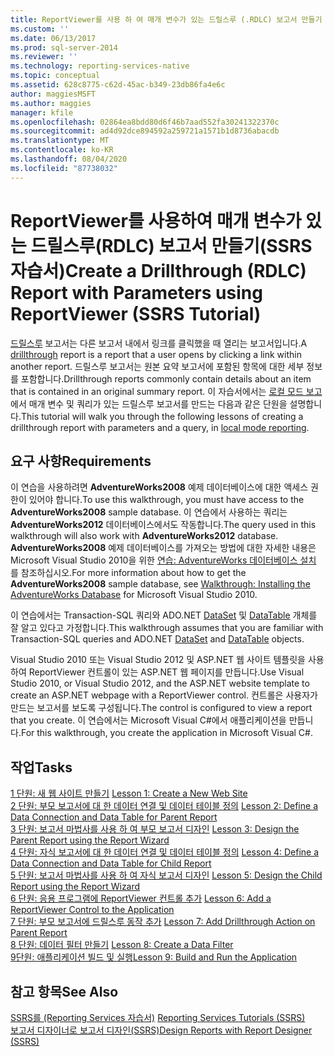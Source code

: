 ```yaml
---
title: ReportViewer를 사용 하 여 매개 변수가 있는 드릴스루 (.RDLC) 보고서 만들기 (SSRS 자습서) | Microsoft Docs
ms.custom: ''
ms.date: 06/13/2017
ms.prod: sql-server-2014
ms.reviewer: ''
ms.technology: reporting-services-native
ms.topic: conceptual
ms.assetid: 628c8775-c62d-45ac-b349-23db86fa4e6c
author: maggiesMSFT
ms.author: maggies
manager: kfile
ms.openlocfilehash: 02864ea8bdd80d6f46b7aad552fa30241322370c
ms.sourcegitcommit: ad4d92dce894592a259721a1571b1d8736abacdb
ms.translationtype: MT
ms.contentlocale: ko-KR
ms.lasthandoff: 08/04/2020
ms.locfileid: "87738032"
---
```

# <a name="create-a-drillthrough-rdlc-report-with-parameters-using-reportviewer-ssrs-tutorial"></a><span data-ttu-id="0c503-102">ReportViewer를 사용하여 매개 변수가 있는 드릴스루(RDLC) 보고서 만들기(SSRS 자습서)</span><span class="sxs-lookup"><span data-stu-id="0c503-102">Create a Drillthrough (RDLC) Report with Parameters using ReportViewer (SSRS Tutorial)</span></span>
  <span data-ttu-id="0c503-103">[드릴스루](https://technet.microsoft.com/library/ff519554.aspx) 보고서는 다른 보고서 내에서 링크를 클릭했을 때 열리는 보고서입니다.</span><span class="sxs-lookup"><span data-stu-id="0c503-103">A [drillthrough](https://technet.microsoft.com/library/ff519554.aspx) report is a report that a user opens by clicking a link within another report.</span></span> <span data-ttu-id="0c503-104">드릴스루 보고서는 원본 요약 보고서에 포함된 항목에 대한 세부 정보를 포함합니다.</span><span class="sxs-lookup"><span data-stu-id="0c503-104">Drillthrough reports commonly contain details about an item that is contained in an original summary report.</span></span> <span data-ttu-id="0c503-105">이 자습서에서는 [로컬 모드 보고](local-vs-connected-mode-report-viewer-reporting-services-sharepoint-mode.md)에서 매개 변수 및 쿼리가 있는 드릴스루 보고서를 만드는 다음과 같은 단원을 설명합니다.</span><span class="sxs-lookup"><span data-stu-id="0c503-105">This tutorial will walk you through the following lessons of creating a drillthrough report with parameters and a query, in [local mode reporting](local-vs-connected-mode-report-viewer-reporting-services-sharepoint-mode.md).</span></span>  
  
## <a name="requirements"></a><span data-ttu-id="0c503-106">요구 사항</span><span class="sxs-lookup"><span data-stu-id="0c503-106">Requirements</span></span>  
 <span data-ttu-id="0c503-107">이 연습을 사용하려면 **AdventureWorks2008** 예제 데이터베이스에 대한 액세스 권한이 있어야 합니다.</span><span class="sxs-lookup"><span data-stu-id="0c503-107">To use this walkthrough, you must have access to the **AdventureWorks2008** sample database.</span></span> <span data-ttu-id="0c503-108">이 연습에서 사용하는 쿼리는 **AdventureWorks2012** 데이터베이스에서도 작동합니다.</span><span class="sxs-lookup"><span data-stu-id="0c503-108">The query used in this walkthrough will also work with **AdventureWorks2012** database.</span></span> <span data-ttu-id="0c503-109">**AdventureWorks2008** 예제 데이터베이스를 가져오는 방법에 대한 자세한 내용은 Microsoft Visual Studio 2010을 위한 [연습: AdventureWorks 데이터베이스 설치](https://msdn.microsoft.com/library/aa992075\(v=vs.100\).aspx) 를 참조하십시오.</span><span class="sxs-lookup"><span data-stu-id="0c503-109">For more information about how to get the **AdventureWorks2008** sample database, see [Walkthrough: Installing the AdventureWorks Database](https://msdn.microsoft.com/library/aa992075\(v=vs.100\).aspx) for Microsoft Visual Studio 2010.</span></span>  
  
 <span data-ttu-id="0c503-110">이 연습에서는 Transaction-SQL 쿼리와 ADO.NET [DataSet](https://msdn.microsoft.com/library/system.data.dataset\(v=vs.100\).aspx) 및 [DataTable](https://msdn.microsoft.com/library/system.data.datatable\(v=vs.100\).aspx) 개체를 잘 알고 있다고 가정합니다.</span><span class="sxs-lookup"><span data-stu-id="0c503-110">This walkthrough assumes that you are familiar with Transaction-SQL queries and ADO.NET [DataSet](https://msdn.microsoft.com/library/system.data.dataset\(v=vs.100\).aspx) and [DataTable](https://msdn.microsoft.com/library/system.data.datatable\(v=vs.100\).aspx) objects.</span></span>  
  
 <span data-ttu-id="0c503-111">Visual Studio 2010 또는 Visual Studio 2012 및 ASP.NET 웹 사이트 템플릿을 사용하여 ReportViewer 컨트롤이 있는 ASP.NET 웹 페이지를 만듭니다.</span><span class="sxs-lookup"><span data-stu-id="0c503-111">Use Visual Studio 2010, or Visual Studio 2012, and the ASP.NET website template to create an ASP.NET webpage with a ReportViewer control.</span></span> <span data-ttu-id="0c503-112">컨트롤은 사용자가 만드는 보고서를 보도록 구성됩니다.</span><span class="sxs-lookup"><span data-stu-id="0c503-112">The control is configured to view a report that you create.</span></span> <span data-ttu-id="0c503-113">이 연습에서는 Microsoft Visual C#에서 애플리케이션을 만듭니다.</span><span class="sxs-lookup"><span data-stu-id="0c503-113">For this walkthrough, you create the application in Microsoft Visual C#.</span></span>  
  
## <a name="tasks"></a><span data-ttu-id="0c503-114">작업</span><span class="sxs-lookup"><span data-stu-id="0c503-114">Tasks</span></span>  
 <span data-ttu-id="0c503-115">[1 단원: 새 웹 사이트 만들기](../reporting-services/lesson-1-create-a-new-web-site.md) </span><span class="sxs-lookup"><span data-stu-id="0c503-115">[Lesson 1: Create a New Web Site](../reporting-services/lesson-1-create-a-new-web-site.md) </span></span>  
 <span data-ttu-id="0c503-116">[2 단원: 부모 보고서에 대 한 데이터 연결 및 데이터 테이블 정의](../reporting-services/lesson-2-define-a-data-connection-and-data-table-for-parent-report.md) </span><span class="sxs-lookup"><span data-stu-id="0c503-116">[Lesson 2: Define a Data Connection and Data Table for Parent Report](../reporting-services/lesson-2-define-a-data-connection-and-data-table-for-parent-report.md) </span></span>  
 <span data-ttu-id="0c503-117">[3 단원: 보고서 마법사를 사용 하 여 부모 보고서 디자인](../reporting-services/lesson-3-design-the-parent-report-using-the-report-wizard.md) </span><span class="sxs-lookup"><span data-stu-id="0c503-117">[Lesson 3: Design the Parent Report using the Report Wizard](../reporting-services/lesson-3-design-the-parent-report-using-the-report-wizard.md) </span></span>  
 <span data-ttu-id="0c503-118">[4 단원: 자식 보고서에 대 한 데이터 연결 및 데이터 테이블 정의](../reporting-services/lesson-4-define-a-data-connection-and-data-table-for-child-report.md) </span><span class="sxs-lookup"><span data-stu-id="0c503-118">[Lesson 4: Define a Data Connection and Data Table for Child Report](../reporting-services/lesson-4-define-a-data-connection-and-data-table-for-child-report.md) </span></span>  
 <span data-ttu-id="0c503-119">[5 단원: 보고서 마법사를 사용 하 여 자식 보고서 디자인](../reporting-services/lesson-5-design-the-child-report-using-the-report-wizard.md) </span><span class="sxs-lookup"><span data-stu-id="0c503-119">[Lesson 5: Design the Child Report using the Report Wizard](../reporting-services/lesson-5-design-the-child-report-using-the-report-wizard.md) </span></span>  
 <span data-ttu-id="0c503-120">[6 단원: 응용 프로그램에 ReportViewer 컨트롤 추가](../reporting-services/lesson-6-add-a-reportviewer-control-to-the-application.md) </span><span class="sxs-lookup"><span data-stu-id="0c503-120">[Lesson 6: Add a ReportViewer Control to the Application](../reporting-services/lesson-6-add-a-reportviewer-control-to-the-application.md) </span></span>  
 <span data-ttu-id="0c503-121">[7 단원: 부모 보고서에 드릴스루 동작 추가](../reporting-services/lesson-7-add-drillthrough-action-on-parent-report.md) </span><span class="sxs-lookup"><span data-stu-id="0c503-121">[Lesson 7: Add Drillthrough Action on Parent Report](../reporting-services/lesson-7-add-drillthrough-action-on-parent-report.md) </span></span>  
 <span data-ttu-id="0c503-122">[8 단원: 데이터 필터 만들기](../reporting-services/lesson-8-create-a-data-filter.md) </span><span class="sxs-lookup"><span data-stu-id="0c503-122">[Lesson 8: Create a Data Filter](../reporting-services/lesson-8-create-a-data-filter.md) </span></span>  
 [<span data-ttu-id="0c503-123">9단원: 애플리케이션 빌드 및 실행</span><span class="sxs-lookup"><span data-stu-id="0c503-123">Lesson 9: Build and Run the Application</span></span>](../reporting-services/lesson-9-build-and-run-the-application.md)  
  
## <a name="see-also"></a><span data-ttu-id="0c503-124">참고 항목</span><span class="sxs-lookup"><span data-stu-id="0c503-124">See Also</span></span>  
 <span data-ttu-id="0c503-125">[SSRS를 &#40;Reporting Services 자습서&#41;](../reporting-services/reporting-services-tutorials-ssrs.md) </span><span class="sxs-lookup"><span data-stu-id="0c503-125">[Reporting Services Tutorials &#40;SSRS&#41;](../reporting-services/reporting-services-tutorials-ssrs.md) </span></span>  
 [<span data-ttu-id="0c503-126">보고서 디자이너로 보고서 디자인&#40;SSRS&#41;</span><span class="sxs-lookup"><span data-stu-id="0c503-126">Design Reports with Report Designer &#40;SSRS&#41;</span></span>](tools/design-reporting-services-paginated-reports-with-report-designer-ssrs.md)  
  
  
